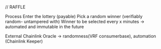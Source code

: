 // RAFFLE

Process
Enter the lottery (payable)
Pick a random winner (verifiably random- untampered with)
Winner to be selected every x minutes -> automated and immutable in the future

External
Chainlink Oracle -> randomness(VRF consumerbase), automation (Chainlink Keeper)
